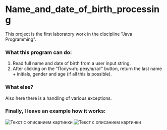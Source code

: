# Name_and_date_of_birth_processing
This project is the first laboratory work in the discipline "Java Programming".
### What this program can do:
1. Read full name and date of birth from a user input string.
2. After clicking on the "Получить результат" button, return the last name + initials, gender and age (if all this is possible).
### What else?
Also here there is a handling of various exceptions. <br>
### Finally, I leave an example how it works:
![Текст с описанием картинки](https://drive.google.com/uc?export=download&confirm=no_antivirus&id=1A5rudCKnEOVxo9h5eM2YxY8XS5OEfJ4V)
![Текст с описанием картинки](https://drive.google.com/uc?export=download&confirm=no_antivirus&id=1ql4k7jRoVPOkthLgzLYlDJ8XwS2IM8La)
